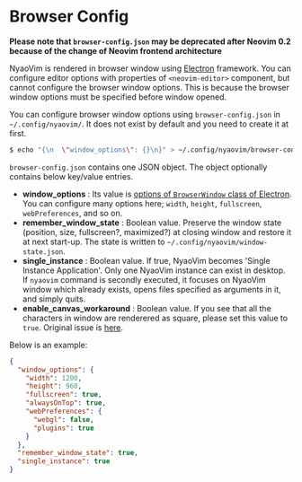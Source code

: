 Browser Config
=============

**Please note that `browser-config.json` may be deprecated after Neovim 0.2 because of the change of Neovim frontend architecture**

NyaoVim is rendered in browser window using [Electron](https://github.com/atom/electron) framework.  You can configure editor options with properties of `<neovim-editor>` component, but cannot configure the browser window options.  This is because the browser window options must be specified before window opened.

You can configure browser window options using `browser-config.json` in `~/.config/nyaovim/`.  It does not exist by default and you need to create it at first.

```sh
$ echo "{\n  \"window_options\": {}\n}" > ~/.config/nyaovim/browser-config.json
```

`browser-config.json` contains one JSON object.  The object optionally contains below key/value entries.

- **window_options** : Its value is [options of `BrowserWindow` class of Electron](https://github.com/atom/electron/blob/master/docs/api/browser-window.md#new-browserwindowoptions).  You can configure many options here; `width`, `height`, `fullscreen`, `webPreferences`, and so on.
- **remember_window_state** : Boolean value.  Preserve the window state (position, size, fullscreen?, maximized?) at closing window and restore it at next start-up.  The state is written to `~/.config/nyaovim/window-state.json`.
- **single_instance** : Boolean value.  If true, NyaoVim becomes 'Single Instance Application'.  Only one NyaoVim instance can exist in desktop.  If `nyaovim` command is secondly executed, it focuses on NyaoVim window which already exists, opens files specified as arguments in it, and simply quits.
- **enable_canvas_workaround** : Boolean value.  If you see that all the characters in window are renderered as square, please set this value to `true`.  Original issue is [here](https://github.com/rhysd/NyaoVim/issues/3).

Below is an example:

```json
{
  "window_options": {
    "width": 1200,
    "height": 960,
    "fullscreen": true,
    "alwaysOnTop": true,
    "webPreferences": {
      "webgl": false,
      "plugins": true
    }
  },
  "remember_window_state": true,
  "single_instance": true
}
```



